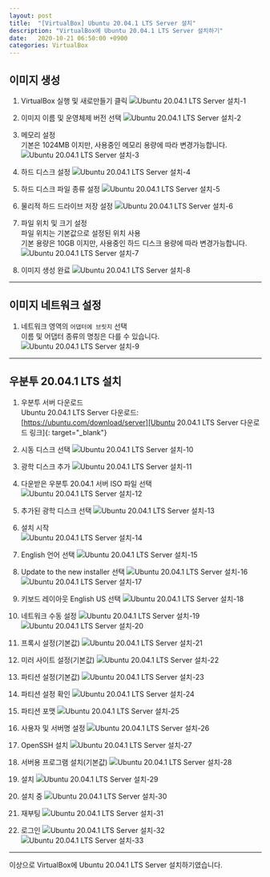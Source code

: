 ```yaml
---
layout: post
title:  "[VirtualBox] Ubuntu 20.04.1 LTS Server 설치"
description: "VirtualBox에 Ubuntu 20.04.1 LTS Server 설치하기"
date:   2020-10-21 06:50:00 +0900
categories: VirtualBox
---
```



## 이미지 생성
1. VirtualBox 실행 및 새로만들기 클릭
![Ubuntu 20.04.1 LTS Server 설치-1](/assets/images/ubuntu-20.04.1-lts-server-installation-1.png)

2. 이미지 이름 및 운영체제 버전 선택
![Ubuntu 20.04.1 LTS Server 설치-2](/assets/images/ubuntu-20.04.1-lts-server-installation-2.png)

3. 메모리 설정  
기본은 1024MB 이지만, 사용중인 메모리 용량에 따라 변경가능합니다.
![Ubuntu 20.04.1 LTS Server 설치-3](/assets/images/ubuntu-20.04.1-lts-server-installation-3.png)

4. 하드 디스크 설정
![Ubuntu 20.04.1 LTS Server 설치-4](/assets/images/ubuntu-20.04.1-lts-server-installation-4.png)

5. 하드 디스크 파일 종류 설정
![Ubuntu 20.04.1 LTS Server 설치-5](/assets/images/ubuntu-20.04.1-lts-server-installation-5.png)

6. 물리적 하드 드라이브 저장 설정
![Ubuntu 20.04.1 LTS Server 설치-6](/assets/images/ubuntu-20.04.1-lts-server-installation-6.png)

7. 파일 위치 및 크기 설정  
파일 위치는 기본값으로 설정된 위치 사용  
기본 용량은 10GB 이지만, 사용중인 하드 디스크 용량에 따라 변경가능합니다.
![Ubuntu 20.04.1 LTS Server 설치-7](/assets/images/ubuntu-20.04.1-lts-server-installation-7.png)

8. 이미지 생성 완료
![Ubuntu 20.04.1 LTS Server 설치-8](/assets/images/ubuntu-20.04.1-lts-server-installation-8.png)

---

## 이미지 네트워크 설정
1. 네트워크 영역의 `어댑터에 브릿지` 선택  
이름 및 어댑터 종류의 명칭은 다를 수 있습니다.
![Ubuntu 20.04.1 LTS Server 설치-9](/assets/images/ubuntu-20.04.1-lts-server-installation-9.png)

---

## 우분투 20.04.1 LTS 설치
1. 우분투 서버 다운로드  
Ubuntu 20.04.1 LTS Server 다운로드: [https://ubuntu.com/download/server][Ubuntu 20.04.1 LTS Server 다운로드 링크]{: target="_blank"}  

2. 시동 디스크 선택
![Ubuntu 20.04.1 LTS Server 설치-10](/assets/images/ubuntu-20.04.1-lts-server-installation-10.png)

3. 광학 디스크 추가
![Ubuntu 20.04.1 LTS Server 설치-11](/assets/images/ubuntu-20.04.1-lts-server-installation-11.png)

4. 다운받은 우분투 20.04.1 서버 ISO 파일 선택
![Ubuntu 20.04.1 LTS Server 설치-12](/assets/images/ubuntu-20.04.1-lts-server-installation-12.png)

5. 추가된 광학 디스크 선택
![Ubuntu 20.04.1 LTS Server 설치-13](/assets/images/ubuntu-20.04.1-lts-server-installation-13.png)

6. 설치 시작  
![Ubuntu 20.04.1 LTS Server 설치-14](/assets/images/ubuntu-20.04.1-lts-server-installation-14.png)

7. English 언어 선택
![Ubuntu 20.04.1 LTS Server 설치-15](/assets/images/ubuntu-20.04.1-lts-server-installation-15.png)

8. Update to the new installer 선택
![Ubuntu 20.04.1 LTS Server 설치-16](/assets/images/ubuntu-20.04.1-lts-server-installation-16.png)
![Ubuntu 20.04.1 LTS Server 설치-17](/assets/images/ubuntu-20.04.1-lts-server-installation-17.png)

9. 키보드 레이아웃 English US 선택
![Ubuntu 20.04.1 LTS Server 설치-18](/assets/images/ubuntu-20.04.1-lts-server-installation-18.png)

10. 네트워크 수동 설정
![Ubuntu 20.04.1 LTS Server 설치-19](/assets/images/ubuntu-20.04.1-lts-server-installation-19.png)
![Ubuntu 20.04.1 LTS Server 설치-20](/assets/images/ubuntu-20.04.1-lts-server-installation-20.png)

11. 프록시 설정(기본값)
![Ubuntu 20.04.1 LTS Server 설치-21](/assets/images/ubuntu-20.04.1-lts-server-installation-21.png)

12. 미러 사이트 설정(기본값)
![Ubuntu 20.04.1 LTS Server 설치-22](/assets/images/ubuntu-20.04.1-lts-server-installation-22.png)

13. 파티션 설정(기본값)
![Ubuntu 20.04.1 LTS Server 설치-23](/assets/images/ubuntu-20.04.1-lts-server-installation-23.png)

14. 파티션 설정 확인
![Ubuntu 20.04.1 LTS Server 설치-24](/assets/images/ubuntu-20.04.1-lts-server-installation-24.png)

15. 파티션 포맷
![Ubuntu 20.04.1 LTS Server 설치-25](/assets/images/ubuntu-20.04.1-lts-server-installation-25.png)

16. 사용자 및 서버명 설정
![Ubuntu 20.04.1 LTS Server 설치-26](/assets/images/ubuntu-20.04.1-lts-server-installation-26.png)

17. OpenSSH 설치
![Ubuntu 20.04.1 LTS Server 설치-27](/assets/images/ubuntu-20.04.1-lts-server-installation-27.png)

18. 서버용 프로그램 설치(기본값)
![Ubuntu 20.04.1 LTS Server 설치-28](/assets/images/ubuntu-20.04.1-lts-server-installation-28.png)

19. 설치
![Ubuntu 20.04.1 LTS Server 설치-29](/assets/images/ubuntu-20.04.1-lts-server-installation-29.png)

20. 설치 중
![Ubuntu 20.04.1 LTS Server 설치-30](/assets/images/ubuntu-20.04.1-lts-server-installation-30.png)

21. 재부팅
![Ubuntu 20.04.1 LTS Server 설치-31](/assets/images/ubuntu-20.04.1-lts-server-installation-31.png)

22. 로그인
![Ubuntu 20.04.1 LTS Server 설치-32](/assets/images/ubuntu-20.04.1-lts-server-installation-32.png)
![Ubuntu 20.04.1 LTS Server 설치-33](/assets/images/ubuntu-20.04.1-lts-server-installation-33.png)

---

이상으로 VirtualBox에 Ubuntu 20.04.1 LTS Server 설치하기였습니다.

[Ubuntu 20.04.1 LTS Server 다운로드 링크]: https://ubuntu.com/download/server  
